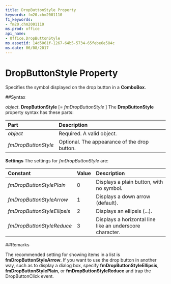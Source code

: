 ```yaml
---
title: DropButtonStyle Property
keywords: fm20.chm2001110
f1_keywords:
- fm20.chm2001110
ms.prod: office
api_name:
- Office.DropButtonStyle
ms.assetid: 14d5061f-1267-64b5-5734-65febe6e584c
ms.date: 06/08/2017
---
```



# DropButtonStyle Property



Specifies the symbol displayed on the drop button in a  **ComboBox**.

##Syntax

_object_. **DropButtonStyle** [= _fmDropButtonStyle_ ]
The  **DropButtonStyle** property syntax has these parts:


|**Part**|**Description**|
|:-----|:-----|
| _object_|Required. A valid object.|
| _fmDropButtonStyle_|Optional. The appearance of the drop button.|

 **Settings**
The settings for  _fmDropButtonStyle_ are:


|**Constant**|**Value**|**Description**|
|:-----|:-----|:-----|
| _fmDropButtonStylePlain_|0|Displays a plain button, with no symbol.|
| _fmDropButtonStyleArrow_|1|Displays a down arrow (default).|
| _fmDropButtonStyleEllipsis_|2|Displays an ellipsis (...).|
| _fmDropButtonStyleReduce_|3|Displays a horizontal line like an underscore character.|

##Remarks

The recommended setting for showing items in a list is  **fmDropButtonStyleArrow**. If you want to use the drop button in another way, such as to display a dialog box, specify **fmDropButtonStyleEllipsis**, **fmDropButtonStylePlain**, or **fmDropButtonStyleReduce** and trap the DropButtonClick event.


